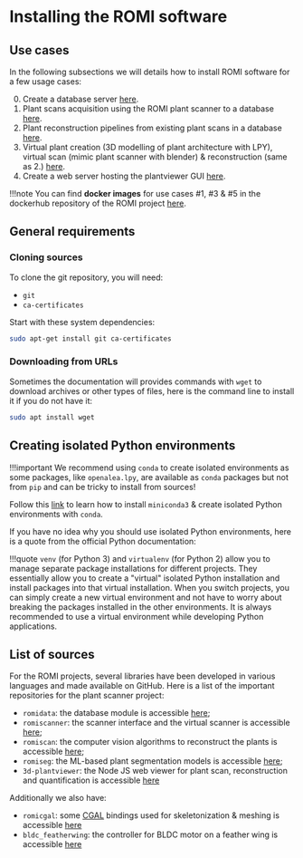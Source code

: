 Installing the ROMI software
============================


## Use cases

In the following subsections we will details how to install ROMI software for a few usage cases:

0. Create a database server [here](romidb_setup.md).
0. Plant scans acquisition using the ROMI plant scanner to a database [here](plant_scanner_setup.md).
0. Plant reconstruction pipelines from existing plant scans in a database [here](plant_reconstruction_setup.md).
0. Virtual plant creation (3D modelling of plant architecture with LPY), virtual scan (mimic plant scanner with blender) & reconstruction (same as 2.) [here](virtual_plant_setup.md).
0. Create a web server hosting the plantviewer GUI [here](visualizer_setup.md).

!!!note
    You can find **docker images** for use cases #1, #3 & #5 in the dockerhub repository of the ROMI project [here](https://hub.docker.com/orgs/roboticsmicrofarms/repositories).


## General requirements

### Cloning sources
To clone the git repository, you will need: 

 - `git`
 - `ca-certificates`

Start with these system dependencies:
```bash
sudo apt-get install git ca-certificates
```

### Downloading from URLs
Sometimes the documentation will provides commands with `wget` to download archives or other types of files, here is the command line to install it if you do not have it:

```bash
sudo apt install wget
```


## Creating isolated Python environments

!!!important
    We recommend using `conda` to create isolated environments as some packages, like `openalea.lpy`, are available as `conda` packages but not from `pip` and can be tricky to install from sources!

Follow this [link](create_env.md#isolated-environments-with-miniconda) to learn how to install `miniconda3` & create isolated Python environments with `conda`.

If you have no idea why you should use isolated Python environments, here is a quote from the official Python documentation:

!!!quote
    `venv` (for Python 3) and `virtualenv` (for Python 2) allow you to manage separate package installations for different projects. 
    They essentially allow you to create a "virtual" isolated Python installation and install packages into that virtual installation.
    When you switch projects, you can simply create a new virtual environment and not have to worry about breaking the packages installed in the other environments.
    It is always recommended to use a virtual environment while developing Python applications.


## List of sources
For the ROMI projects, several libraries have been developed in various languages and made available on GitHub.
Here is a list of the important repositories for the plant scanner project:

* `romidata`: the database module is accessible [here](https://github.com/romi/romidata);
* `romiscanner`: the scanner interface and the virtual scanner is accessible [here](https://github.com/romi/romiscanner);
* `romiscan`: the computer vision algorithms to reconstruct the plants is accessible [here](https://github.com/romi/romiscan);
* `romiseg`: the ML-based plant segmentation models is accessible [here](https://github.com/romi/romiseg);
* `3d-plantviewer`: the Node JS web viewer for plant scan, reconstruction and quantification is accessible [here](https://github.com/romi/3d-plantviewer)

Additionally we also have:

* `romicgal`: some [CGAL](https://www.cgal.org/) bindings used for skeletonization & meshing is accessible [here](https://github.com/romi/romicgal)
* `bldc_featherwing`: the controller for BLDC motor on a feather wing is accessible [here](https://github.com/romi/bldc_featherwing)
